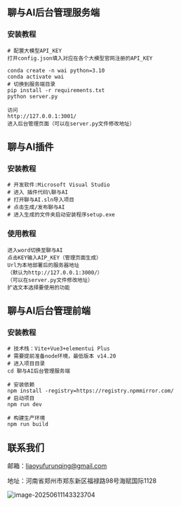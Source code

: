 ## 



## 聊与AI后台管理服务端

### 安装教程

```
# 配置大模型API_KEY
打开config.json填入对应在各个大模型官网注册的API_KEY

conda create -n wai python=3.10
conda activate wai
# 切换到服务端目录
pip install -r requirements.txt
python server.py

访问
http://127.0.0.1:3001/
进入后台管理页面（可以在server.py文件修改地址）
```

## 聊与AI插件

### 安装教程

```
# 开发软件:Microsoft Visual Studio
# 进入 插件代码\聊与AI
# 打开聊与AI.sln导入项目
# 点击生成/发布聊与AI
# 进入生成的文件夹启动安装程序setup.exe
```

### 使用教程

```
进入word切换至聊与AI
点击KEY输入AIP_KEY（管理页面生成）
Url为本地部署后的服务器地址
（默认为http://127.0.0.1:3000/）
（可以在server.py文件修改地址）
扩选文本选择要使用的功能
```

## 聊与AI后台管理前端

### 安装教程

```
# 技术栈：Vite+Vue3+elementui Plus
# 需要提前准备node环境，最低版本 v14.20
# 进入项目目录
cd 聊与AI后台管理服务端

# 安装依赖
npm install -registry=https://registry.npmmirror.com/
# 启动项目
npm run dev

# 构建生产环境
npm run build
```



## 联系我们

邮箱：liaoyufurunqing@gmail.com

地址：河南省郑州市郑东新区福禄路98号海赋国际1128

![image-20250611143323704](C:\Users\QingJicheng\AppData\Roaming\Typora\typora-user-images\image-20250611143323704.png)